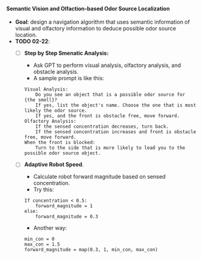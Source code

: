 #### Semantic Vision and Olfaction-based Odor Source Localization
* **Goal**: design a navigation algorithm that uses semantic information of visual and olfactory information to deduce possible odor source location. 
* **TODO 02-22**:
  * [ ] **Step by Step Smenatic Analysis:**
    * Ask GPT to perform visual analysis, olfactory analysis, and obstacle analysis. 
    * A sample prompt is like this:
   
    ``` 
    Visual Analysis:
        Do you see an object that is a possible odor source for {the smell}?
        If yes, list the object's name. Choose the one that is most likely the odor source.
        If yes, and the front is obstacle free, move forward. 
    Olfactory Analysis: 
        If the sensed concentration decreases, turn back. 
        If the sensed concentration increases and front is obstacle free, move forward. 
    When the front is blocked:
        Turn to the side that is more likely to lead you to the possible odor source object.
    ```

  * [ ] **Adaptive Robot Speed**.
    * Calculate robot forward magnitude based on sensed concentration.
    * Try this:
    ```
    If concentration < 0.5:
        forward_magnitude = 1
    else:
        forward_magnitude = 0.3
    ```
    * Another way:
    ```
    min_con = 0
    max_con = 1.5
    forward_magnitude = map(0.3, 1, min_con, max_con)
    ```